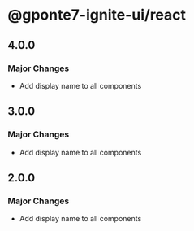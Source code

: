 # @gponte7-ignite-ui/react

## 4.0.0

### Major Changes

- Add display name to all components

## 3.0.0

### Major Changes

- Add display name to all components

## 2.0.0

### Major Changes

- Add display name to all components
